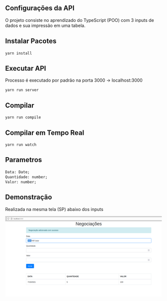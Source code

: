 ## Configurações da API

O projeto consiste no aprendizado do TypeScript (POO) com 3 inputs de dados e sua impressão em uma tabela.


## Instalar Pacotes
```
yarn install
```

## Executar API
Processo é executado por padrão na porta 3000 -> localhost:3000
```
yarn run server
```

## Compilar
```
yarn run compile
```

## Compilar em Tempo Real
```
yarn run watch
```

## Parametros 
```
Data: Date;
Quantidade: number;
Valor: number;
```


## Demonstração

Realizada na mesma tela (SP) abaixo dos inputs

<p align="center"><img src="./painelAtualizado.png" alt="Painel Demonstrativo"/></p>

